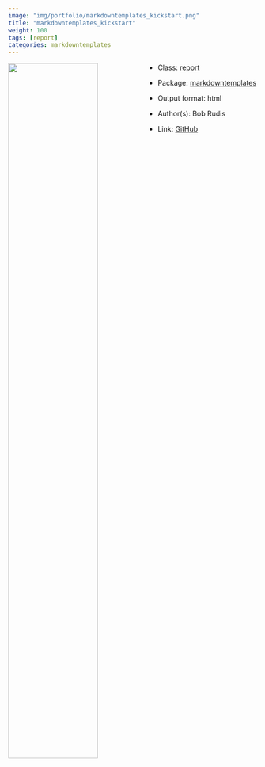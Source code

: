 ```yaml
---
image: "img/portfolio/markdowntemplates_kickstart.png"
title: "markdowntemplates_kickstart"
weight: 100
tags: [report]
categories: markdowntemplates
---
```




<!--more-->

<p><a href="../../img/portfolio/markdowntemplates_kickstart.png"><img class = "jf-image-shadow" src="../../img/portfolio/markdowntemplates_kickstart.png" style="display: block; margin: auto;" width="60%"  align="left"></a></p>

- Class: [report](../../tags/report)
- Package: [markdowntemplates](markdowntemplates)
- Output format: html

- Author(s): Bob Rudis
- Link: [GitHub](https://github.com/hrbrmstr/markdowntemplates)


